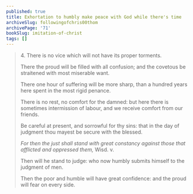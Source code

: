```yaml
---
published: true
title: Exhortation to humbly make peace with God while there's time
archiveSlug: followingofchris00thom
archivePage: '71'
bookSlug: imitation-of-christ
tags: []
---
```


> 4\. There is no vice which will not have its proper torments.
>
> There the proud will be filled with all confusion; and the covetous be straitened with most miserable want.
>
> There one hour of suffering will be more sharp, than a hundred years here spent in the most rigid penance.
>
> There is no rest, no comfort for the damned: but here there is sometimes intermission of labour, and we receive comfort from our friends.
>
> Be careful at present, and sorrowful for thy sins: that in the day of judgment thou mayest be secure with the blessed.
>
> *For then the just shall stand with great constancy against those that afflicted and oppressed them,* Wisd. v.
>
> Then will he stand to judge: who now humbly submits himself to the judgment of men.
>
> Then the poor and humble will have great confidence: and the proud will fear on every side.
